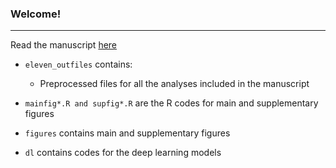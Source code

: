 ### Welcome!
***

Read the manuscript [here](https://www.biorxiv.org/content/10.1101/759498v4)

* ```eleven_outfiles``` contains:
	* Preprocessed files for all the analyses included in the manuscript 

* ```mainfig*.R and supfig*.R``` are the R codes for main and supplementary figures
* ```figures``` contains main and supplementary figures
* ```dl``` contains codes for the deep learning models

